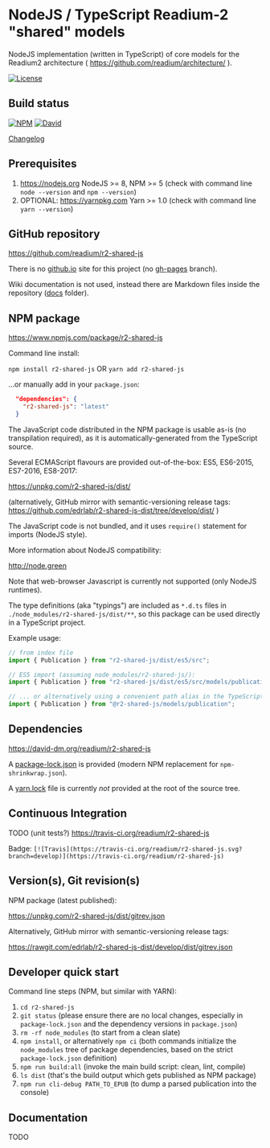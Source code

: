 # NodeJS / TypeScript Readium-2 "shared" models

NodeJS implementation (written in TypeScript) of core models for the Readium2 architecture ( https://github.com/readium/architecture/ ).

[![License](https://img.shields.io/badge/License-BSD%203--Clause-blue.svg)](/LICENSE)

## Build status

[![NPM](https://img.shields.io/npm/v/r2-shared-js.svg)](https://www.npmjs.com/package/r2-shared-js) [![David](https://david-dm.org/readium/r2-shared-js/status.svg)](https://david-dm.org/readium/r2-shared-js)

[Changelog](/CHANGELOG.md)

## Prerequisites

1) https://nodejs.org NodeJS >= 8, NPM >= 5 (check with command line `node --version` and `npm --version`)
2) OPTIONAL: https://yarnpkg.com Yarn >= 1.0 (check with command line `yarn --version`)

## GitHub repository

https://github.com/readium/r2-shared-js

There is no [github.io](https://readium.github.io/r2-shared-js) site for this project (no [gh-pages](https://github.com/readium/r2-shared-js/tree/gh-pages) branch).

Wiki documentation is not used, instead there are Markdown files inside the repository ([docs](https://github.com/readium/r2-shared-js/tree/develop/docs) folder).

## NPM package

https://www.npmjs.com/package/r2-shared-js

Command line install:

`npm install r2-shared-js`
OR
`yarn add r2-shared-js`

...or manually add in your `package.json`:
```json
  "dependencies": {
    "r2-shared-js": "latest"
  }
```

The JavaScript code distributed in the NPM package is usable as-is (no transpilation required), as it is automatically-generated from the TypeScript source.

Several ECMAScript flavours are provided out-of-the-box: ES5, ES6-2015, ES7-2016, ES8-2017:

https://unpkg.com/r2-shared-js/dist/

(alternatively, GitHub mirror with semantic-versioning release tags: https://github.com/edrlab/r2-shared-js-dist/tree/develop/dist/ )

The JavaScript code is not bundled, and it uses `require()` statement for imports (NodeJS style).

More information about NodeJS compatibility:

http://node.green

Note that web-browser Javascript is currently not supported (only NodeJS runtimes).

The type definitions (aka "typings") are included as `*.d.ts` files in `./node_modules/r2-shared-js/dist/**`, so this package can be used directly in a TypeScript project.

Example usage:

```javascript
// from index file
import { Publication } from "r2-shared-js/dist/es5/src";

// ES5 import (assuming node_modules/r2-shared-js/):
import { Publication } from "r2-shared-js/dist/es5/src/models/publication";

// ... or alternatively using a convenient path alias in the TypeScript config (+ WebPack etc.):
import { Publication } from "@r2-shared-js/models/publication";
```

## Dependencies

https://david-dm.org/readium/r2-shared-js

A [package-lock.json](https://github.com/readium/r2-shared-js/blob/develop/package-lock.json) is provided (modern NPM replacement for `npm-shrinkwrap.json`).

A [yarn.lock](https://github.com/readium/r2-shared-js/blob/develop/yarn.lock) file is currently *not* provided at the root of the source tree.

## Continuous Integration

TODO (unit tests?)
https://travis-ci.org/readium/r2-shared-js

Badge: `[![Travis](https://travis-ci.org/readium/r2-shared-js.svg?branch=develop)](https://travis-ci.org/readium/r2-shared-js)`

## Version(s), Git revision(s)

NPM package (latest published):

https://unpkg.com/r2-shared-js/dist/gitrev.json

Alternatively, GitHub mirror with semantic-versioning release tags:

https://rawgit.com/edrlab/r2-shared-js-dist/develop/dist/gitrev.json

## Developer quick start

Command line steps (NPM, but similar with YARN):

1) `cd r2-shared-js`
2) `git status` (please ensure there are no local changes, especially in `package-lock.json` and the dependency versions in `package.json`)
3) `rm -rf node_modules` (to start from a clean slate)
4) `npm install`, or alternatively `npm ci` (both commands initialize the `node_modules` tree of package dependencies, based on the strict `package-lock.json` definition)
5) `npm run build:all` (invoke the main build script: clean, lint, compile)
6) `ls dist` (that's the build output which gets published as NPM package)
7) `npm run cli-debug PATH_TO_EPUB` (to dump a parsed publication into the console)

## Documentation

TODO
